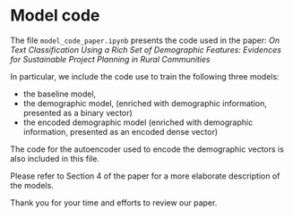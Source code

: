 # Model code
The file `model_code_paper.ipynb` presents the code used in the paper:
*On Text Classification Using a Rich Set of Demographic Features: Evidences for Sustainable Project Planning in Rural Communities*

In particular, we include the code use to train the following three models:
* the baseline model,
* the demographic model, (enriched with demographic information, presented as a binary vector)
* the encoded demographic model (enriched with demographic information, presented as an encoded dense vector)

The code for the autoencoder used to encode the demographic vectors is also included in this file.

Please refer to Section 4 of the paper for a more elaborate description of the models. 

Thank you for your time and efforts to review our paper.